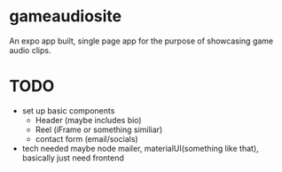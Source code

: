 # gameaudiosite

An expo app built, single page app for the purpose of showcasing game audio clips.

# TODO

- set up basic components
  - Header (maybe includes bio)
  - Reel (iFrame or something similiar)
  - contact form (email/socials)
- tech needed maybe node mailer, materialUI(something like that), basically just need frontend
